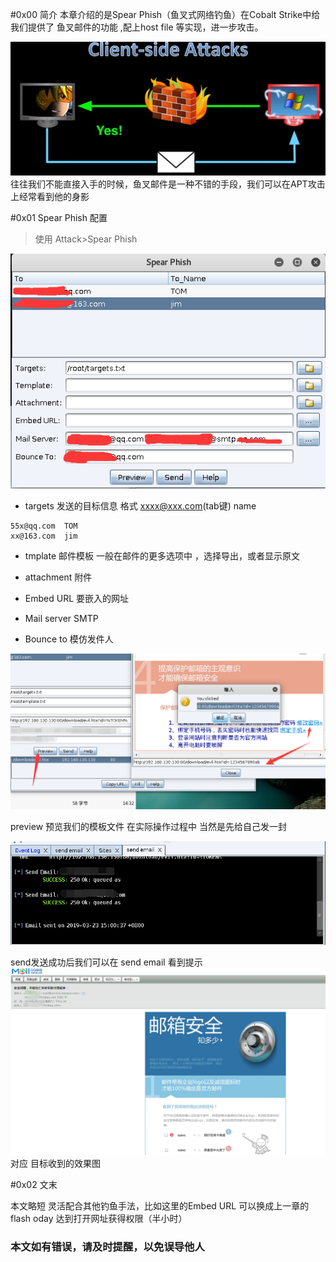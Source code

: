 #0x00 简介
本章介绍的是Spear Phish（鱼叉式网络钓鱼）在Cobalt Strike中给我们提供了 鱼叉邮件的功能 ,配上host file 等实现，进一步攻击。

![Cobalt Strike ](./img/7.2.png)
往往我们不能直接入手的时候，鱼叉邮件是一种不错的手段，我们可以在APT攻击上经常看到他的身影

#0x01 Spear Phish 配置

>使用 Attack>Spear Phish

![Cobalt Strike ](./img/7.1.png)

* targets 发送的目标信息 格式 xxxx@xxx.com(tab键) name

```
55x@qq.com	TOM
xx@163.com	jim

```
* tmplate 邮件模板 一般在邮件的更多选项中 ，选择导出，或者显示原文

* attachment 附件 

* Embed URL 要嵌入的网址

* Mail server  SMTP 

* Bounce to 模仿发件人

![Cobalt Strike ](./img/7.3.png)

preview 预览我们的模板文件 在实际操作过程中 当然是先给自己发一封

![Cobalt Strike ](./img/7.4.png)

send发送成功后我们可以在 send email 看到提示
![Cobalt Strike ](./img/7.5.png)
对应 目标收到的效果图

#0x02 文末

本文略短 灵活配合其他钓鱼手法，比如这里的Embed URL 可以换成上一章的flash oday 达到打开网址获得权限（半小时）

### 本文如有错误，请及时提醒，以免误导他人